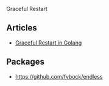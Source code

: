 Graceful Restart

## Articles
* [Graceful Restart in Golang](https://grisha.org/blog/2014/06/03/graceful-restart-in-golang/)

## Packages
* <https://github.com/fvbock/endless>
